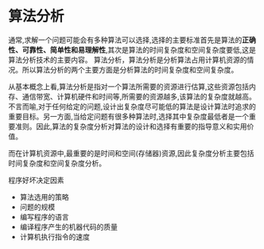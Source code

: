 # 算法分析

通常,求解一个问题可能会有多种算法可以选择,选择的主要标准首先是算法的**正确性、可靠性、简单性和易理解性**,其次是算法的时间复杂度和空间复杂度要低,这是算法分析技术的主要内容。 算法分析，算法分析是分析算法占用计算机资源的情况。所以算法分析的两个主要方面是分析算法的时间复杂度和空间复杂度。

从基本概念上看,算法分析是指对一个算法所需要的资源进行估算,这些资源包括内存、通信带宽、计算机硬件和时间等,所需要的资源越多,该算法的复杂度就越高。不言而喻,对于任何给定的问题,设计出复杂度尽可能低的算法是设计算法时追求的重要目标。另一方面,当给定问题有很多种算法时,选择其中复杂度最低者是一个重要准则。因此,算法的复杂度分析对算法的设计和选择有重要的指导意义和实用价值。

而在计算机资源中,最重要的是时间和空间(存储器)资源,因此复杂度分析主要包括时间复杂度和空间复杂度分析。



程序好坏决定因素

+ 算法选用的策略
+ 问题的规模
+ 编写程序的语言
+ 编译程序产生的机器代码的质量
+ 计算机执行指令的速度